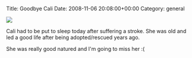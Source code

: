 Title: Goodbye Cali
Date: 2008-11-06 20:08:00+00:00
Category: general

![](http://farm2.static.flickr.com/1151/1217561133_fa1753a003.jpg)

  
Cali had to be put to sleep today after suffering a stroke. She was old and
led a good life after being adopted/rescued years ago.

  
  
  
She was really good natured and I'm going to miss her :(


